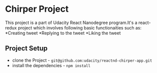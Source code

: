 # Chirper Project
  This project is a part of Udacity React Nanodegree program.It's a react-redux project which involves following basic functionaities such as:
    *Creating tweet
    *Replying to the tweet
    *Liking the tweet


## Project Setup

* clone the Project - `git@github.com:udacity/reactnd-chirper-app.git`
* install the dependencies - `npm install`


